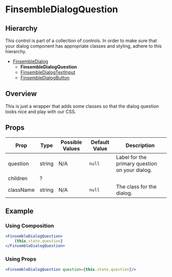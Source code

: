 # FinsembleDialogQuestion

## Hierarchy
This control is part of a collection of controls. In order to make sure that your dialog component has appropriate classes and styling, adhere to this hierarchy.

* [FinsembleDialog](../FinsembleDialog/README.md)
    * **FinsembleDialogQuestion**
    * [FinsembleDialogTextInput](../FinsembleDialogTextInput/README.md)
    * [FinsembleDialogButton](../FinsembleDialogButton/README.md)

## Overview
This is just a wrapper that adds some classes so that the dialog question looks nice and play with our CSS.

## Props
| Prop               	| Type     	        | Possible Values | Default Value | Description |
|--------------	        |----------------	|-------------	  | ------------- | -------------	|
| question         	| string   	| N/A                                      	| `null`        	| Label for the primary question on your dialog. |
| children | ? |
| className   	| string   	| N/A                                      	| `null`         	| The class for the dialog. |

## Example
### Using Composition
```jsx
<FinsembleDialogQuestion>
    {this.state.question}
</FinsembleDialogQuestion>
```

### Using Props
```jsx
<FinsembleDialogQuestion question={this.state.question}/>
```
